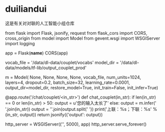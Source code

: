 # duiliandui
这是有关对对联的人工智能小组仓库

from flask import Flask, jsonify, request
from flask_cors import CORS, cross_origin
from model import Model
from gevent.wsgi import WSGIServer
import logging

app = Flask(__name__)
CORS(app)

vocab_file = '/data/dl-data/couplet/vocabs'
model_dir = '/data/dl-data/models/tf-lib/output_couplet_prod'

m = Model(
        None, None, None, None, vocab_file,
        num_units=1024, layers=4, dropout=0.2,
        batch_size=32, learning_rate=0.0001,
        output_dir=model_dir,
        restore_model=True, init_train=False, init_infer=True)


@app.route('/chat/couplet/<in_str>')
def chat_couplet(in_str):
    if len(in_str) == 0 or len(in_str) > 50:
        output = u'您的输入太长了'
    else:
        output = m.infer(' '.join(in_str))
        output = ''.join(output.split(' '))
    print('上联：%s；下联：%s' % (in_str, output))
    return jsonify({'output': output})


http_server = WSGIServer(('', 5000), app)
http_server.serve_forever()
